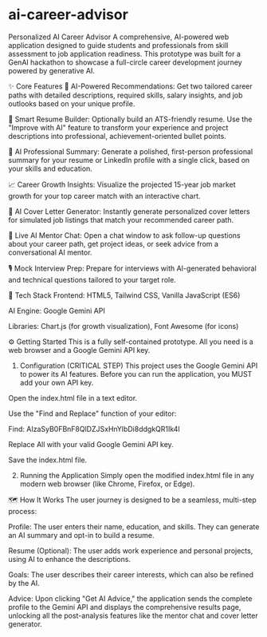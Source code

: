 # ai-career-advisor

Personalized AI Career Advisor
A comprehensive, AI-powered web application designed to guide students and professionals from skill assessment to job application readiness. This prototype was built for a GenAI hackathon to showcase a full-circle career development journey powered by generative AI.

✨ Core Features
🤖 AI-Powered Recommendations: Get two tailored career paths with detailed descriptions, required skills, salary insights, and job outlooks based on your unique profile.

📝 Smart Resume Builder: Optionally build an ATS-friendly resume. Use the "Improve with AI" feature to transform your experience and project descriptions into professional, achievement-oriented bullet points.

👤 AI Professional Summary: Generate a polished, first-person professional summary for your resume or LinkedIn profile with a single click, based on your skills and education.

📈 Career Growth Insights: Visualize the projected 15-year job market growth for your top career match with an interactive chart.

📄 AI Cover Letter Generator: Instantly generate personalized cover letters for simulated job listings that match your recommended career path.

💬 Live AI Mentor Chat: Open a chat window to ask follow-up questions about your career path, get project ideas, or seek advice from a conversational AI mentor.

🎙️ Mock Interview Prep: Prepare for interviews with AI-generated behavioral and technical questions tailored to your target role.

🚀 Tech Stack
Frontend: HTML5, Tailwind CSS, Vanilla JavaScript (ES6)

AI Engine: Google Gemini API

Libraries: Chart.js (for growth visualization), Font Awesome (for icons)

⚙️ Getting Started
This is a fully self-contained prototype. All you need is a web browser and a Google Gemini API key.

1. Configuration (CRITICAL STEP)
This project uses the Google Gemini API to power its AI features. Before you can run the application, you MUST add your own API key.

Open the index.html file in a text editor.

Use the "Find and Replace" function of your editor:

Find: AIzaSyB0FBnF8QlDZJSxHnYlbDi8ddgkQR1Ik4I

Replace All with your valid Google Gemini API key.

Save the index.html file.

2. Running the Application
Simply open the modified index.html file in any modern web browser (like Chrome, Firefox, or Edge).

🗺️ How It Works
The user journey is designed to be a seamless, multi-step process:

Profile: The user enters their name, education, and skills. They can generate an AI summary and opt-in to build a resume.

Resume (Optional): The user adds work experience and personal projects, using AI to enhance the descriptions.

Goals: The user describes their career interests, which can also be refined by the AI.

Advice: Upon clicking "Get AI Advice," the application sends the complete profile to the Gemini API and displays the comprehensive results page, unlocking all the post-analysis features like the mentor chat and cover letter generator.
